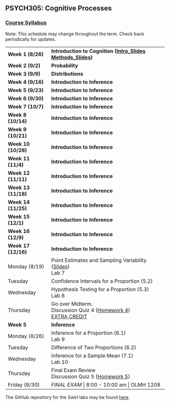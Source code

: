 ## PSYCH305: Cognitive Processes
### <a href="https://lgpcappiello.github.io/teaching/PSYCH305/Syllabus_PSYCH305_F19.pdf" target="blank">Course Syllabus</a> 

Note: This schedule may change throughout the term. Check back periodically for updates.

<table>
  <tbody>
  <tr><td><strong>Week 1 (8/26) </strong></td><td><strong>Introduction to Cognition (<a href="https://marcuscappiello.github.io/teaching/PSYCH305/Slides/PSYC305_F19_Intro.pdf" target="blank">Intro_Slides </a>
    <a href="https://marcuscappiello.github.io/teaching/PSYCH305/Slides/PSYC305_F19_Intro2.pdf" target="blank">Methods_Slides</a>)</strong></td></tr>
    
  <tr><td><strong>Week 2 (9/2)  </strong></td><td><strong>Probability</strong></td></tr>
  <tr><td><strong>Week 3 (9/9)  </strong></td><td><strong>Distributions</strong></td></tr>
  <tr><td><strong>Week 4 (9/16)  </strong></td><td><strong>Introduction to Inference</strong></td></tr>
  <tr><td><strong>Week 5 (9/23)  </strong></td><td><strong>Introduction to Inference</strong></td></tr>
  <tr><td><strong>Week 6 (9/30)  </strong></td><td><strong>Introduction to Inference</strong></td></tr>
  <tr><td><strong>Week 7 (10/7)  </strong></td><td><strong>Introduction to Inference</strong></td></tr>
  <tr><td><strong>Week 8 (10/14)  </strong></td><td><strong>Introduction to Inference</strong></td></tr>
  <tr><td><strong>Week 9 (10/21)  </strong></td><td><strong>Introduction to Inference</strong></td></tr>
  <tr><td><strong>Week 10 (10/28) </strong></td><td><strong>Introduction to Inference</strong></td></tr>
  <tr><td><strong>Week 11 (11/4) </strong></td><td><strong>Introduction to Inference</strong></td></tr>
  <tr><td><strong>Week 12 (11/11) </strong></td><td><strong>Introduction to Inference</strong></td></tr>
  <tr><td><strong>Week 13 (11/18) </strong></td><td><strong>Introduction to Inference</strong></td></tr>
  <tr><td><strong>Week 14 (11/25) </strong></td><td><strong>Introduction to Inference</strong></td></tr>
  <tr><td><strong>Week 15 (12/1) </strong></td><td><strong>Introduction to Inference</strong></td></tr>
  <tr><td><strong>Week 16 (12/9) </strong></td><td><strong>Introduction to Inference</strong></td></tr>
  <tr><td><strong>Week 17 (12/16) </strong></td><td><strong>Introduction to Inference</strong></td></tr>
  
  <tr><td>Monday (8/19)        </td><td> Point Estimates and Sampling Variability (<a href="https://lgpcappiello.github.io/teaching/stat100a/slides/W4D1.pdf" target="blank">Slides</a>) 
                                            <br> Lab 7 </td></tr>
  <tr><td>Tuesday                </td><td> Confidence Intervals for a Proportion (5.2) </td></tr>
  <tr><td>Wednesday              </td><td> Hypothesis Testing for a Proportion (5.3) 
                                            <br> Lab 8 </td></tr>
  <tr><td>Thursday               </td><td> Go over Midterm. 
                                            <br> Discussion Quiz 4 (<a href="https://lgpcappiello.github.io/teaching/stat100a/hw4.html">Homework 4</a>) 
                                            <br> <a href="https://lgpcappiello.github.io/teaching/stat100a/extracredit2.html">EXTRA CREDIT</a>
  </td></tr>

  <tr><td><strong>Week 5</strong></td><td><strong>Inference</strong></td></tr>
  <tr><td>Monday (8/26)        </td><td> Inference for a Proportion (6.1) 
                                          <br> Lab 9 </td></tr>
  <tr><td>Tuesday                </td><td> Difference of Two Proportions (6.2) </td></tr>
  <tr><td>Wednesday              </td><td> Inference for a Sample Mean (7.1) 
                                          <br> Lab 10 </td></tr>
  <tr><td>Thursday               </td><td> Final Exam Review 
                                          <br> Discussion Quiz 5 (<a href="https://lgpcappiello.github.io/teaching/stat100a/hw5.html">Homework 5</a>) </td></tr>
  <tr><td>Friday (8/30)        </td><td> <em>FINAL EXAM</em> | 8:00 - 10:00 am | OLMH 1208 </td></tr>
</tbody>
</table>

The GitHub repository for the Swirl labs may be found <a href="https://github.com/lgpcappiello/STAT100A" target="blank">here</a>.
